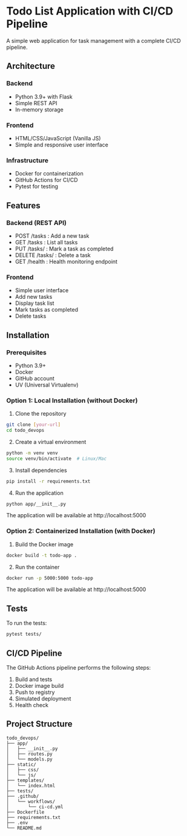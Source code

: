 # Todo List Application with CI/CD Pipeline

A simple web application for task management with a complete CI/CD pipeline.

## Architecture

### Backend
- Python 3.9+ with Flask
- Simple REST API
- In-memory storage

### Frontend
- HTML/CSS/JavaScript (Vanilla JS)
- Simple and responsive user interface

### Infrastructure
- Docker for containerization
- GitHub Actions for CI/CD
- Pytest for testing

## Features

### Backend (REST API)
- POST /tasks : Add a new task
- GET /tasks : List all tasks
- PUT /tasks/<id> : Mark a task as completed
- DELETE /tasks/<id> : Delete a task
- GET /health : Health monitoring endpoint

### Frontend
- Simple user interface
- Add new tasks
- Display task list
- Mark tasks as completed
- Delete tasks

## Installation

### Prerequisites
- Python 3.9+
- Docker
- GitHub account
- UV (Universal Virtualenv)

### Option 1: Local Installation (without Docker)

1. Clone the repository
```bash
git clone [your-url]
cd todo_devops
```

2. Create a virtual environment
```bash
python -m venv venv
source venv/bin/activate  # Linux/Mac
```

3. Install dependencies
```bash
pip install -r requirements.txt
```

4. Run the application
```bash
python app/__init__.py
```

The application will be available at http://localhost:5000

### Option 2: Containerized Installation (with Docker)

1. Build the Docker image
```bash
docker build -t todo-app .
```

2. Run the container
```bash
docker run -p 5000:5000 todo-app
```

The application will be available at http://localhost:5000

## Tests

To run the tests:
```bash
pytest tests/
```

## CI/CD Pipeline

The GitHub Actions pipeline performs the following steps:
1. Build and tests
2. Docker image build
3. Push to registry
4. Simulated deployment
5. Health check

## Project Structure
```
todo_devops/
├── app/
│   ├── __init__.py
│   ├── routes.py
│   └── models.py
├── static/
│   ├── css/
│   └── js/
├── templates/
│   └── index.html
├── tests/
├── .github/
│   └── workflows/
│       └── ci-cd.yml
├── Dockerfile
├── requirements.txt
├── .env
└── README.md
```
